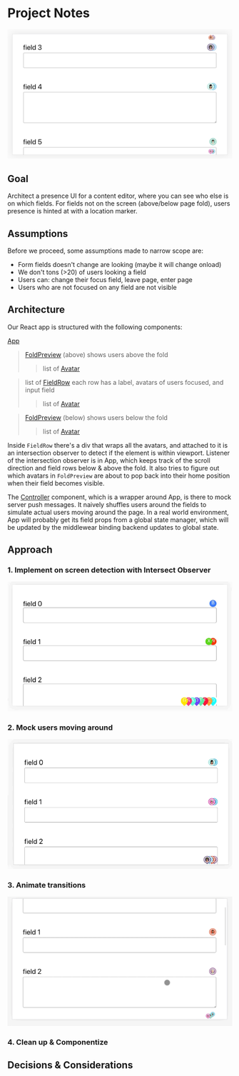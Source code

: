 # Project Notes

![Final screenshot](images/final.png)

## Goal
Architect a presence UI for a content editor, where you can see who else is on which fields. For fields not on the screen (above/below page fold), users presence is hinted at with a location marker.

## Assumptions

Before we proceed, some assumptions made to narrow scope are:
- Form fields doesn't change are looking (maybe it will change onload)
- We don't tons (>20) of users looking a field
- Users can: change their focus field, leave page, enter page
- Users who are not focused on any field are not visible

## Architecture

Our React app is structured with the following components:

[App](src/App.js)

> [FoldPreview](src/FoldPreview.js) (above) shows users above the fold
> > list of [Avatar](src/Avatar.js)

> list of [FieldRow](src/FieldRow.js) each row has a label, avatars of users focused, and input field
> > list of [Avatar](src/Avatar.js)

> [FoldPreview](src/FoldPreview.js) (below) shows users below the fold
> > list of [Avatar](src/Avatar.js)

Inside `FieldRow` there's a div that wraps all the avatars, and attached to it is an intersection observer to detect if the element is within viewport. Listener of the intersection observer is in App, which keeps track of the scroll direction and field rows below & above the fold. It also tries to figure out which avatars in `FoldPreview` are about to pop back into their home position when their field becomes visible.

The [Controller](src/Controller.js) component, which is a wrapper around App, is there to mock server push messages. It naively shuffles users around the fields to simulate actual users moving around the page. In a real world environment, App will probably get its field props from a global state manager, which will be updated by the middlewear binding backend updates to global state.

## Approach

### 1. Implement on screen detection with Intersect Observer

![Detect off screen](images/proof.gif)

### 2. Mock users moving around

![Add images and UI clean up](images/style.gif)

### 3. Animate transitions

![Animate transitions](images/anim.gif)

### 4. Clean up & Componentize

## Decisions & Considerations
